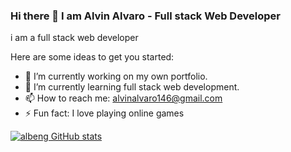 ### Hi there 👋 I am Alvin Alvaro - Full stack Web Developer


i am a full stack web developer 

Here are some ideas to get you started:

- 🔭 I’m currently working on my own portfolio.
- 🌱 I’m currently learning full stack web development.
- 📫 How to reach me: alvinalvaro146@gmail.com
- ⚡ Fun fact: I love playing online games

[![albeng GitHub stats](https://github-readme-stats.vercel.app/api?username=albeng)](https://github.com/albeng/github-readme-stats)
